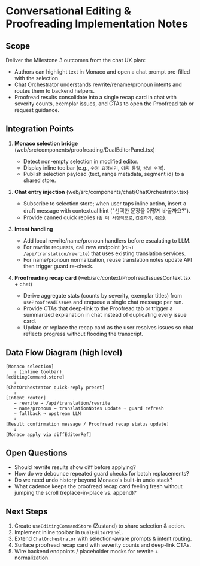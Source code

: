 # Conversational Editing & Proofreading Implementation Notes

## Scope
Deliver the Milestone 3 outcomes from the chat UX plan:
- Authors can highlight text in Monaco and open a chat prompt pre-filled with the selection.
- Chat Orchestrator understands rewrite/rename/pronoun intents and routes them to backend helpers.
- Proofread results consolidate into a single recap card in chat with severity counts, exemplar issues, and CTAs to open the Proofread tab or request guidance.

## Integration Points
1. **Monaco selection bridge** (web/src/components/proofreading/DualEditorPanel.tsx)
   - Detect non-empty selection in modified editor.
   - Display inline toolbar (e.g., `수정 요청하기`, `이름 통일`, `성별 수정`).
   - Publish selection payload (text, range metadata, segment id) to a shared store.

2. **Chat entry injection** (web/src/components/chat/ChatOrchestrator.tsx)
   - Subscribe to selection store; when user taps inline action, insert a draft message with contextual hint ("선택한 문장을 어떻게 바꿀까요?").
   - Provide canned quick replies (`좀 더 서정적으로`, `간결하게`, `취소`).

3. **Intent handling**
   - Add local rewrite/name/pronoun handlers before escalating to LLM.
   - For rewrite requests, call new endpoint (`POST /api/translation/rewrite`) that uses existing translation services.
   - For name/pronoun normalization, reuse translation notes update API then trigger guard re-check.

4. **Proofreading recap card** (web/src/context/ProofreadIssuesContext.tsx + chat)
   - Derive aggregate stats (counts by severity, exemplar titles) from `useProofreadIssues` and enqueue a single chat message per run.
   - Provide CTAs that deep-link to the Proofread tab or trigger a summarized explanation in chat instead of duplicating every issue card.
   - Update or replace the recap card as the user resolves issues so chat reflects progress without flooding the transcript.

## Data Flow Diagram (high level)
```
[Monaco selection]
   ↓ (inline toolbar)
[editingCommand.store]
   ↓
[ChatOrchestrator quick-reply preset]
   ↓
[Intent router]
   → rewrite → /api/translation/rewrite
   → name/pronoun → translationNotes update + guard refresh
   → fallback → upstream LLM
   ↓
[Result confirmation message / Proofread recap status update]
   ↓
[Monaco apply via diffEditorRef]
```

## Open Questions
- Should rewrite results show diff before applying?
- How do we debounce repeated guard checks for batch replacements?
- Do we need undo history beyond Monaco's built-in undo stack?
- What cadence keeps the proofread recap card feeling fresh without jumping the scroll (replace-in-place vs. append)?

## Next Steps
1. Create `useEditingCommandStore` (Zustand) to share selection & action.
2. Implement inline toolbar in `DualEditorPanel`.
3. Extend `ChatOrchestrator` with selection-aware prompts & intent routing.
4. Surface proofread recap card with severity counts and deep-link CTAs.
5. Wire backend endpoints / placeholder mocks for rewrite + normalization.
